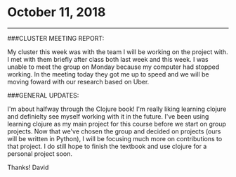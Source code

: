 # October 11, 2018

---

###CLUSTER MEETING REPORT:

My cluster this week was with the team I will be working on the project with. I met with them briefly after class both last week and this week. I was unable to meet the group on Monday because my computer had stopped working. In the meeting today they got me up to speed and we will be moving foward with our research based on Uber.

###GENERAL UPDATES:

I'm about halfway through the Clojure book! I'm really liking learning clojure and definielty see myself working with it in the future. I've been using learning clojure as my main project for this course before we start on group projects. Now that we've chosen the group and decided on projects (ours will be written in Python), I will be focusing much more on contributions to that project. I do still hope to finish the textbook and use clojure for a personal project soon.

Thanks!
David
